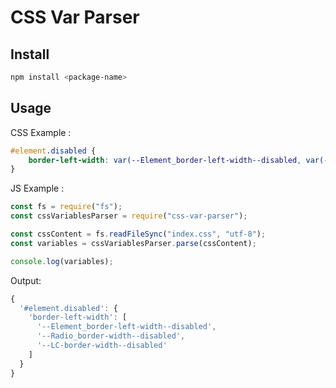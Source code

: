 # CSS Var Parser

## Install

```sh
npm install <package-name>
```

## Usage

CSS Example :

```css
#element.disabled {
    border-left-width: var(--Element_border-left-width--disabled, var(--Radio_border-width--disabled, var(--LC-border-width--disabled, 1px)));
}
```

JS Example :

```js
const fs = require("fs");
const cssVariablesParser = require("css-var-parser");

const cssContent = fs.readFileSync("index.css", "utf-8");
const variables = cssVariablesParser.parse(cssContent);

console.log(variables);
```

Output:

```js
{
  '#element.disabled': {
    'border-left-width': [
      '--Element_border-left-width--disabled',
      '--Radio_border-width--disabled',
      '--LC-border-width--disabled'
    ]
  }
}
```

